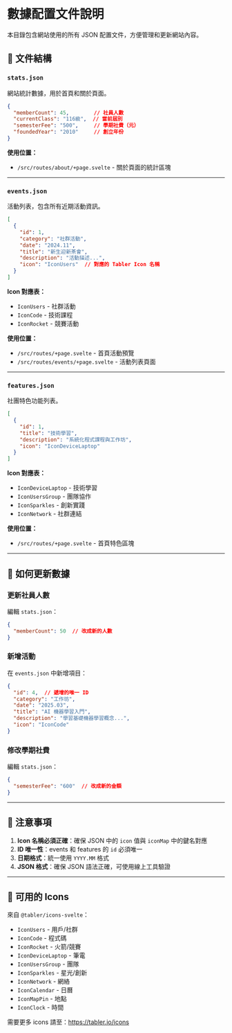 # 數據配置文件說明

本目錄包含網站使用的所有 JSON 配置文件，方便管理和更新網站內容。

## 📁 文件結構

### `stats.json`
網站統計數據，用於首頁和關於頁面。

```json
{
  "memberCount": 45,        // 社員人數
  "currentClass": "116級",  // 當前屆別
  "semesterFee": "500",     // 學期社費（元）
  "foundedYear": "2010"     // 創立年份
}
```

**使用位置：**
- `/src/routes/about/+page.svelte` - 關於頁面的統計區塊

---

### `events.json`
活動列表，包含所有近期活動資訊。

```json
[
  {
    "id": 1,
    "category": "社群活動",
    "date": "2024.11",
    "title": "新生迎新茶會",
    "description": "活動描述...",
    "icon": "IconUsers"  // 對應的 Tabler Icon 名稱
  }
]
```

**Icon 對應表：**
- `IconUsers` - 社群活動
- `IconCode` - 技術課程
- `IconRocket` - 競賽活動

**使用位置：**
- `/src/routes/+page.svelte` - 首頁活動預覽
- `/src/routes/events/+page.svelte` - 活動列表頁面

---

### `features.json`
社團特色功能列表。

```json
[
  {
    "id": 1,
    "title": "技術學習",
    "description": "系統化程式課程與工作坊",
    "icon": "IconDeviceLaptop"
  }
]
```

**Icon 對應表：**
- `IconDeviceLaptop` - 技術學習
- `IconUsersGroup` - 團隊協作
- `IconSparkles` - 創新實踐
- `IconNetwork` - 社群連結

**使用位置：**
- `/src/routes/+page.svelte` - 首頁特色區塊

---

## 🔧 如何更新數據

### 更新社員人數
編輯 `stats.json`：
```json
{
  "memberCount": 50  // 改成新的人數
}
```

### 新增活動
在 `events.json` 中新增項目：
```json
{
  "id": 4,  // 遞增的唯一 ID
  "category": "工作坊",
  "date": "2025.03",
  "title": "AI 機器學習入門",
  "description": "學習基礎機器學習概念...",
  "icon": "IconCode"
}
```

### 修改學期社費
編輯 `stats.json`：
```json
{
  "semesterFee": "600"  // 改成新的金額
}
```

---

## 📌 注意事項

1. **Icon 名稱必須正確**：確保 JSON 中的 `icon` 值與 `iconMap` 中的鍵名對應
2. **ID 唯一性**：events 和 features 的 `id` 必須唯一
3. **日期格式**：統一使用 `YYYY.MM` 格式
4. **JSON 格式**：確保 JSON 語法正確，可使用線上工具驗證

---

## 🚀 可用的 Icons

來自 `@tabler/icons-svelte`：
- `IconUsers` - 用戶/社群
- `IconCode` - 程式碼
- `IconRocket` - 火箭/競賽
- `IconDeviceLaptop` - 筆電
- `IconUsersGroup` - 團隊
- `IconSparkles` - 星光/創新
- `IconNetwork` - 網絡
- `IconCalendar` - 日曆
- `IconMapPin` - 地點
- `IconClock` - 時間

需要更多 icons 請至：https://tabler.io/icons
